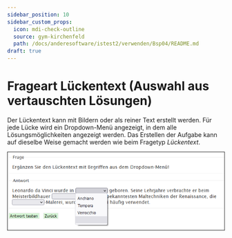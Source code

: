 ```yaml
---
sidebar_position: 10
sidebar_custom_props:
  icon: mdi-check-outline
  source: gym-kirchenfeld
  path: /docs/anderesoftware/istest2/verwenden/Bsp04/README.md
draft: true
---
```


# Frageart Lückentext (Auswahl aus vertauschten Lösungen)



Der Lückentext kann mit Bildern oder als reiner Text erstellt werden. Für jede Lücke wird ein Dropdown-Menü angezeigt, in dem alle Lösungsmöglichkeiten angezeigt werden. Das Erstellen der Aufgabe kann auf dieselbe Weise gemacht werden wie beim Fragetyp _Lückentext_.

![](./Beispiel_4_AuswahlVertLoesungen.png)

